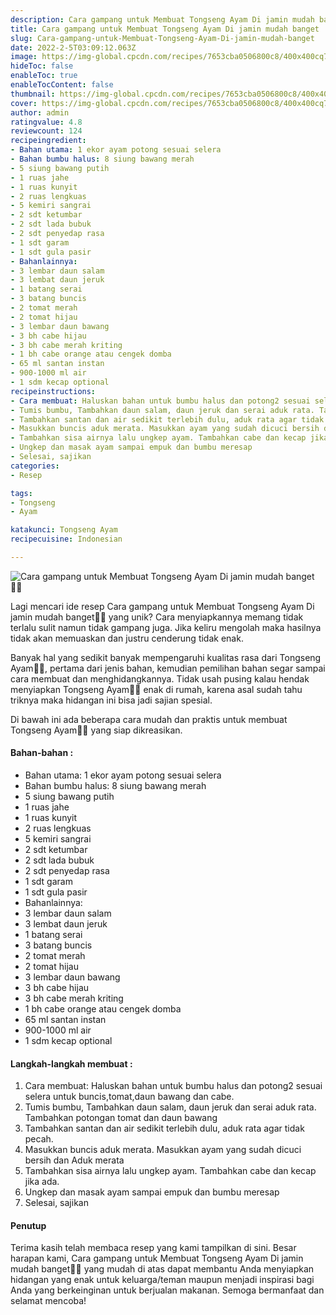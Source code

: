 ```yaml
---
description: Cara gampang untuk Membuat Tongseng Ayam Di jamin mudah banget"
title: Cara gampang untuk Membuat Tongseng Ayam Di jamin mudah banget
slug: Cara-gampang-untuk-Membuat-Tongseng-Ayam-Di-jamin-mudah-banget
date: 2022-2-5T03:09:12.063Z
image: https://img-global.cpcdn.com/recipes/7653cba0506800c8/400x400cq70/photo.jpg
hideToc: false
enableToc: true
enableTocContent: false
thumbnail: https://img-global.cpcdn.com/recipes/7653cba0506800c8/400x400cq70/photo.jpg
cover: https://img-global.cpcdn.com/recipes/7653cba0506800c8/400x400cq70/photo.jpg
author: admin
ratingvalue: 4.8
reviewcount: 124
recipeingredient:
- Bahan utama: 1 ekor ayam potong sesuai selera
- Bahan bumbu halus: 8 siung bawang merah
- 5 siung bawang putih
- 1 ruas jahe
- 1 ruas kunyit
- 2 ruas lengkuas
- 5 kemiri sangrai
- 2 sdt ketumbar
- 2 sdt lada bubuk
- 2 sdt penyedap rasa
- 1 sdt garam
- 1 sdt gula pasir
- Bahanlainnya:
- 3 lembar daun salam
- 3 lembat daun jeruk
- 1 batang serai
- 3 batang buncis
- 2 tomat merah
- 2 tomat hijau
- 3 lembar daun bawang
- 3 bh cabe hijau
- 3 bh cabe merah kriting
- 1 bh cabe orange atau cengek domba
- 65 ml santan instan
- 900-1000 ml air
- 1 sdm kecap optional
recipeinstructions:
- Cara membuat: Haluskan bahan untuk bumbu halus dan potong2 sesuai selera untuk buncis,tomat,daun bawang dan cabe.
- Tumis bumbu, Tambahkan daun salam, daun jeruk dan serai aduk rata. Tambahkan potongan tomat dan daun bawang
- Tambahkan santan dan air sedikit terlebih dulu, aduk rata agar tidak pecah.
- Masukkan buncis aduk merata. Masukkan ayam yang sudah dicuci bersih dan Aduk merata
- Tambahkan sisa airnya lalu ungkep ayam. Tambahkan cabe dan kecap jika ada.
- Ungkep dan masak ayam sampai empuk dan bumbu meresap
- Selesai, sajikan
categories:
- Resep

tags:
- Tongseng
- Ayam

katakunci: Tongseng Ayam
recipecuisine: Indonesian

---
```


![Cara gampang untuk Membuat Tongseng Ayam Di jamin mudah banget👩‍🍳](https://img-global.cpcdn.com/recipes/7653cba0506800c8/400x400cq70/photo.jpg)

Lagi mencari ide resep Cara gampang untuk Membuat Tongseng Ayam Di jamin mudah banget👩‍🍳 yang unik? Cara menyiapkannya memang tidak terlalu sulit namun tidak gampang juga. Jika keliru mengolah maka hasilnya tidak akan memuaskan dan justru cenderung tidak enak.

Banyak hal yang sedikit banyak mempengaruhi kualitas rasa dari Tongseng Ayam👩‍🍳, pertama dari jenis bahan, kemudian pemilihan bahan segar sampai cara membuat dan menghidangkannya. Tidak usah pusing kalau hendak menyiapkan Tongseng Ayam👩‍🍳 enak di rumah, karena asal sudah tahu triknya maka hidangan ini bisa jadi sajian spesial.

Di bawah ini ada beberapa cara mudah dan praktis untuk membuat Tongseng Ayam👩‍🍳 yang siap dikreasikan.

<!--inarticleads1-->

#### Bahan-bahan :

- Bahan utama: 1 ekor ayam potong sesuai selera
- Bahan bumbu halus: 8 siung bawang merah
- 5 siung bawang putih
- 1 ruas jahe
- 1 ruas kunyit
- 2 ruas lengkuas
- 5 kemiri sangrai
- 2 sdt ketumbar
- 2 sdt lada bubuk
- 2 sdt penyedap rasa
- 1 sdt garam
- 1 sdt gula pasir
- Bahanlainnya:
- 3 lembar daun salam
- 3 lembat daun jeruk
- 1 batang serai
- 3 batang buncis
- 2 tomat merah
- 2 tomat hijau
- 3 lembar daun bawang
- 3 bh cabe hijau
- 3 bh cabe merah kriting
- 1 bh cabe orange atau cengek domba
- 65 ml santan instan
- 900-1000 ml air
- 1 sdm kecap optional

<!--inarticleads2-->

#### Langkah-langkah membuat :

1. Cara membuat: Haluskan bahan untuk bumbu halus dan potong2 sesuai selera untuk buncis,tomat,daun bawang dan cabe.
1. Tumis bumbu, Tambahkan daun salam, daun jeruk dan serai aduk rata. Tambahkan potongan tomat dan daun bawang
1. Tambahkan santan dan air sedikit terlebih dulu, aduk rata agar tidak pecah.
1. Masukkan buncis aduk merata. Masukkan ayam yang sudah dicuci bersih dan Aduk merata
1. Tambahkan sisa airnya lalu ungkep ayam. Tambahkan cabe dan kecap jika ada.
1. Ungkep dan masak ayam sampai empuk dan bumbu meresap
1. Selesai, sajikan

#### Penutup

Terima kasih telah membaca resep yang kami tampilkan di sini. Besar harapan kami, Cara gampang untuk Membuat Tongseng Ayam Di jamin mudah banget👩‍🍳 yang mudah di atas dapat membantu Anda menyiapkan hidangan yang enak untuk keluarga/teman maupun menjadi inspirasi bagi Anda yang berkeinginan untuk berjualan makanan. Semoga bermanfaat dan selamat mencoba!